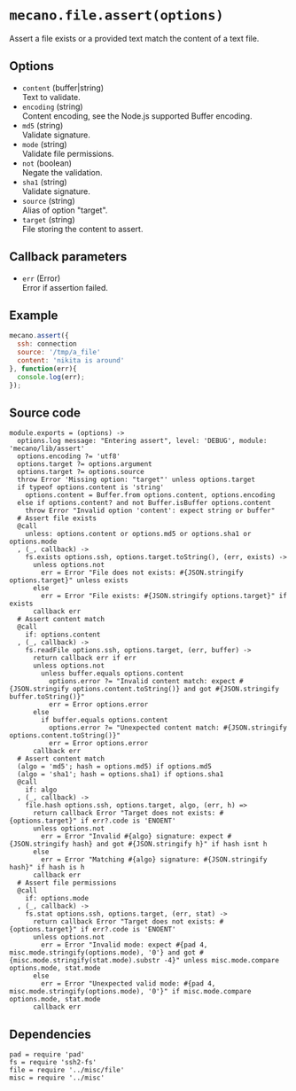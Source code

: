 
# `mecano.file.assert(options)`

Assert a file exists or a provided text match the content of a text file.

## Options

*   `content` (buffer|string)   
    Text to validate.   
*   `encoding` (string)   
    Content encoding, see the Node.js supported Buffer encoding.   
*   `md5` (string)   
    Validate signature.   
*   `mode` (string)   
    Validate file permissions.   
*   `not` (boolean)   
    Negate the validation.   
*   `sha1` (string)   
    Validate signature.   
*   `source` (string)   
    Alias of option "target".   
*   `target` (string)   
    File storing the content to assert.   

## Callback parameters

*   `err` (Error)   
    Error if assertion failed.   

## Example

```js
mecano.assert({
  ssh: connection
  source: '/tmp/a_file'     
  content: 'nikita is around' 
}, function(err){
  console.log(err);
});
```

## Source code

    module.exports = (options) ->
      options.log message: "Entering assert", level: 'DEBUG', module: 'mecano/lib/assert'
      options.encoding ?= 'utf8'
      options.target ?= options.argument
      options.target ?= options.source
      throw Error 'Missing option: "target"' unless options.target
      if typeof options.content is 'string'
        options.content = Buffer.from options.content, options.encoding
      else if options.content? and not Buffer.isBuffer options.content
        throw Error "Invalid option 'content': expect string or buffer"
      # Assert file exists
      @call
        unless: options.content or options.md5 or options.sha1 or options.mode
      , (_, callback) ->
        fs.exists options.ssh, options.target.toString(), (err, exists) ->
          unless options.not
            err = Error "File does not exists: #{JSON.stringify options.target}" unless exists
          else
            err = Error "File exists: #{JSON.stringify options.target}" if exists
          callback err
      # Assert content match
      @call
        if: options.content
      , (_, callback) ->
        fs.readFile options.ssh, options.target, (err, buffer) ->
          return callback err if err
          unless options.not
            unless buffer.equals options.content
              options.error ?= "Invalid content match: expect #{JSON.stringify options.content.toString()} and got #{JSON.stringify buffer.toString()}"
              err = Error options.error
          else
            if buffer.equals options.content
              options.error ?= "Unexpected content match: #{JSON.stringify options.content.toString()}"
              err = Error options.error
          callback err
      # Assert content match
      (algo = 'md5'; hash = options.md5) if options.md5
      (algo = 'sha1'; hash = options.sha1) if options.sha1
      @call
        if: algo
      , (_, callback) ->
        file.hash options.ssh, options.target, algo, (err, h) =>
          return callback Error "Target does not exists: #{options.target}" if err?.code is 'ENOENT'
          unless options.not
            err = Error "Invalid #{algo} signature: expect #{JSON.stringify hash} and got #{JSON.stringify h}" if hash isnt h
          else
            err = Error "Matching #{algo} signature: #{JSON.stringify hash}" if hash is h
          callback err
      # Assert file permissions
      @call
        if: options.mode
      , (_, callback) ->
        fs.stat options.ssh, options.target, (err, stat) ->
          return callback Error "Target does not exists: #{options.target}" if err?.code is 'ENOENT'
          unless options.not
            err = Error "Invalid mode: expect #{pad 4, misc.mode.stringify(options.mode), '0'} and got #{misc.mode.stringify(stat.mode).substr -4}" unless misc.mode.compare options.mode, stat.mode
          else
            err = Error "Unexpected valid mode: #{pad 4, misc.mode.stringify(options.mode), '0'}" if misc.mode.compare options.mode, stat.mode
          callback err

## Dependencies

    pad = require 'pad'
    fs = require 'ssh2-fs'
    file = require '../misc/file'
    misc = require '../misc'
